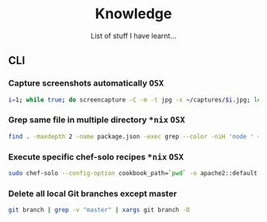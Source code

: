 <h1 align=center>Knowledge</h1>
<p  align=center>List of stuff I have learnt...</p>

## CLI

### Capture screenshots automatically <kbd>OSX</kbd>

```sh
i=1; while true; do screencapture -C -m -t jpg -x ~/captures/$i.jpg; let i++; sleep 1; done
```

### Grep same file in multiple directory <kbd>\*nix</kbd> <kbd>OSX</kbd>

```sh
find . -maxdepth 2 -name package.json -exec grep --color -niH 'node ' {} \;
```

### Execute specific chef-solo recipes <kbd>\*nix</kbd> <kbd>OSX</kbd>

```sh
sudo chef-solo --config-option cookbook_path=`pwd` -o apache2::default,apache2::vhosts
```

### Delete all local Git branches except master

```sh
git branch | grep -v "master" | xargs git branch -D 
```
